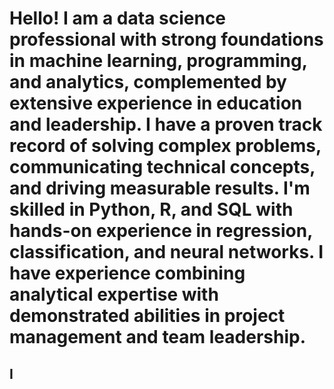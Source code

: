 # Hello! I am a data science professional with strong foundations in machine learning, programming, and analytics, complemented by extensive experience in education and leadership. I have a proven track record of solving complex problems, communicating technical concepts, and driving measurable results. I'm skilled in Python, R, and SQL with hands-on experience in regression, classification, and neural networks. I have experience combining analytical expertise with demonstrated abilities in project management and team leadership.

## I 

<!--
**ngentile01/ngentile01** is a ✨ _special_ ✨ repository because its `README.md` (this file) appears on your GitHub profile.

Here are some ideas to get you started:

- 🔭 I’m currently working on ...
- 🌱 I’m currently learning ...
- 👯 I’m looking to collaborate on ...
- 🤔 I’m looking for help with ...
- 💬 Ask me about ...
- 📫 How to reach me: ...
- 😄 Pronouns: ...
- ⚡ Fun fact: ...
-->
